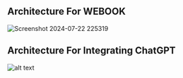 ## Architecture For WEBOOK

![Screenshot 2024-07-22 225319](https://github.com/user-attachments/assets/993cab1c-a073-4d9f-a61d-dd8c2e07bd08)


## Architecture For Integrating ChatGPT


![alt text](<Screenshot 2024-11-04 015711.png>)